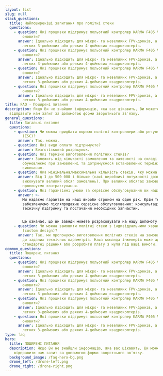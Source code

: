 ```yaml
---
layout: list
slug: null
stack_questions:
  title: Найпоширеніші запитання про політні стеки
  questions:
    - question: Які прошивки підтримує польотний контролер KARMA F405 V1 і чи легко їх
        оновити?
      answer: Ідеально підходить для мікро- та невеликих FPV-дронів, а також для
        легких 3-дюймових або деяких 4-дюймових квадрокоптерів.
    - question: Які прошивки підтримує польотний контролер KARMA F405 V1 і чи легко їх
        оновити?
      answer: Ідеально підходить для мікро- та невеликих FPV-дронів, а також для
        легких 3-дюймових або деяких 4-дюймових квадрокоптерів.
    - question: Які прошивки підтримує польотний контролер KARMA F405 V1 і чи легко їх
        оновити?
      answer: Ідеально підходить для мікро- та невеликих FPV-дронів, а також для
        легких 3-дюймових або деяких 4-дюймових квадрокоптерів.
    - question: Які прошивки підтримує польотний контролер KARMA F405 V1 і чи легко їх
        оновити?
      answer: Ідеально підходить для мікро- та невеликих FPV-дронів, а також для
        легких 3-дюймових або деяких 4-дюймових квадрокоптерів.
title: FAQ - Поширені питання
description: Якщо Ви не знайшли інформацію, яка вас цікавить, Ви можете
  відправити нам запит за допомогою форми зворотнього зв'язку.
general_questions:
  title: Загальні питання
  questions:
    - question: Чи можна придбати окремо політні контроллери або регулятори обертів
        (ESC)?
      answer: Так, можна.
    - question: Які види оплати підтримуєте?
      answer: Безготівковий розрахунок.
    - question: Які терміни виготовлення політних стеків?
      answer: Залежить від кількості замовлення та наявності на складі. Всі строки
        обумовлюємо при замовленні та дотримуємося встановлених термінів
        виконання.
    - question: Яка мінімальна/максимальна кількість стеків, яку можна замовити?
      answer: Від 1 до 500 000 і більше (наші виробничі потужності дозволяють
        виконувати великий обсяг замовлень). При великих обсягах замовлень
        пропонуємо контрактування.
    - question: Які гарантійні умови та сервісне обслуговування ви надаєте?
      answer: >-
        Ми надаємо гарантію на наші вироби строком на один рік. Крім того, ми
        забезпечуємо післяпродажне сервісне обслуговування: консультації,
        технічну підтримку та постачання необхідних запчастин.


        Це означає, що ви завжди можете розраховувати на нашу допомогу навіть після встановлення продукції.
    - question: Чи можна замовити політні стеки з індивідуальними характеристиками
        (custom design)?
      answer: Так, ми пропонуємо виготовлення політних стеків на замовлення відповідно
        до заданих технічних параметрів. Наша команда інженерів може адаптувати
        стандартні рішення або розробити плату з нуля під ваші вимоги.
common_questions:
  title: Поширені питання
  questions:
    - question: Які прошивки підтримує польотний контролер KARMA F405 V1 і чи легко їх
        оновити?
      answer: Ідеально підходить для мікро- та невеликих FPV-дронів, а також для
        легких 3-дюймових або деяких 4-дюймових квадрокоптерів.
    - question: Які прошивки підтримує польотний контролер KARMA F405 V1 і чи легко їх
        оновити?
      answer: Ідеально підходить для мікро- та невеликих FPV-дронів, а також для
        легких 3-дюймових або деяких 4-дюймових квадрокоптерів.
    - question: Які прошивки підтримує польотний контролер KARMA F405 V1 і чи легко їх
        оновити?
      answer: Ідеально підходить для мікро- та невеликих FPV-дронів, а також для
        легких 3-дюймових або деяких 4-дюймових квадрокоптерів.
    - question: Які прошивки підтримує польотний контролер KARMA F405 V1 і чи легко їх
        оновити?
      answer: Ідеально підходить для мікро- та невеликих FPV-дронів, а також для
        легких 3-дюймових або деяких 4-дюймових квадрокоптерів.
type: faq
hero:
  title: ПОШИРЕНІ ПИТАННЯ
  description: Якщо Ви не знайшли інформацію, яка вас цікавить, Ви можете
    відправити нам запит за допомогою форми зворотнього зв'язку.
  background_image: /faq-hero-bg.png
  drone_left: /drone-left.png
  drone_right: /drone-right.png
---
```

